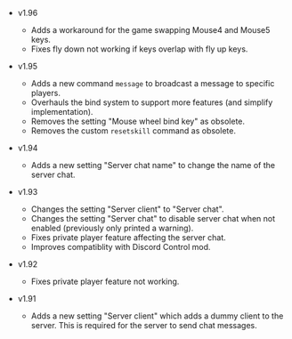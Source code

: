 - v1.96
  - Adds a workaround for the game swapping Mouse4 and Mouse5 keys.
  - Fixes fly down not working if keys overlap with fly up keys.

- v1.95
  - Adds a new command `message` to broadcast a message to specific players.
  - Overhauls the bind system to support more features (and simplify implementation).
  - Removes the setting "Mouse wheel bind key" as obsolete.
  - Removes the custom `resetskill` command as obsolete.

- v1.94
  - Adds a new setting "Server chat name" to change the name of the server chat.

- v1.93
  - Changes the setting "Server client" to "Server chat".
  - Changes the setting "Server chat" to disable server chat when not enabled (previously only printed a warning).
  - Fixes private player feature affecting the server chat.
  - Improves compatiblity with Discord Control mod.

- v1.92
  - Fixes private player feature not working.

- v1.91
  - Adds a new setting "Server client" which adds a dummy client to the server. This is required for the server to send chat messages.

